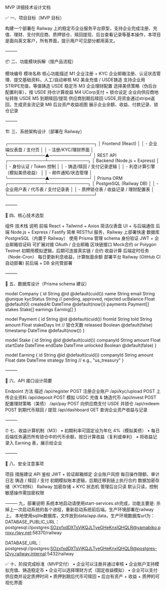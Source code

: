  MVP 详细技术设计文档

✅ 一、项目目标（MVP 目标）

构建一个部署在 Railway 上的稳定币企业服务平台原型，支持企业完成注册、充值、理财、支付供应商、质押锁仓、赎回提现、后台查看记录等基本操作，本项目是面向英文客户，所有界面，提示用户可见部分都用英文。

⸻

📦 二、功能模块拆解（按产品流程）

模块编号	模块名称	核心功能描述
M1	企业注册 + KYC	企业邮箱注册、认证状态管理、提交基础资料，人工/自动审核
M2	美金充值 / USDE铸造	支持企业用 STRIPE充值，等值铸造 USDE 稳定币
M3	企业理财配置	选择美债策略（伪后台配置利率），按 USDE 持仓计算收益
M4	UCorp支付 + 锁仓设定	企业向供应商地址转账 USDE
M5	到期赎回/提现	供应商到期后赎回 USDE,将资金通过stripe返回，生成资金流记录
M6	后台资产收益视图	展示企业余额、收益、付款记录、锁仓记录


⸻

🏗️ 三、系统架构设计（部署在 Railway）

┌────────────────────────────┐
│        Frontend (React)    │
│   - 企业端仪表盘 / 支付页   │
│   - 注册/KYC/理财界面      │
└────────────▲─────────────┘
             │ REST API
┌────────────┴─────────────┐
│          Backend (Node.js + Express)       │
│  - 身份认证 / Token 控制                    │
│  - 铸造/赎回 / 支付记录逻辑                │
│  - 利息计算引擎（模拟美债收益）            │
│  - 邮件通知/状态管理                        │
└────────────▲─────────────┘
             │ Prisma ORM
┌────────────┴─────────────┐
│        PostgreSQL (Railway DB)             │
│  - 企业用户表 / 代币表 / 支付记录表         │
│  - 质押锁仓表 / 收益记录 / 理财配置表       │
└────────────────────────────┘


⸻

🧪 四、核心技术选型

组件	技术栈	说明
前端	React + Tailwind + Axios	简洁仪表盘 UI + 与后端通信
后端	Node.js + Express / Fastify	简单 RESTful 服务，Railway 上部署快速
数据库	PostgreSQL（内置于 Railway）	使用 Prisma 管理 schema
身份验证	JWT + 企业邮箱验证码	可扩展对接 OAuth / 企业邮箱
区块链接口	Mock合约 or Polygon Testnet	初期用模拟逻辑，后期可连接真实链 / 合约
收益计算	后端定时任务（Node-Cron）	每日更新利息收益，计算账面余额
部署平台	Railway (GitHub CI 自动部署)	前后端 + DB 全托管部署


⸻

🧰 五、数据库设计（Prisma schema 建议）

model Company {
  id            String   @id @default(cuid())
  name          String
  email         String   @unique
  kycStatus     String   // pending, approved, rejected
  ucBalance     Float    @default(0)
  createdAt     DateTime @default(now())
  payments      Payment[]
  stakes        Stake[]
  earnings      Earning[]
}

model Payment {
  id          String   @id @default(cuid())
  fromId      String
  toId        String
  amount      Float
  stakeDays   Int      // 锁仓天数
  released    Boolean  @default(false)
  timestamp   DateTime @default(now())
}

model Stake {
  id          String   @id @default(cuid())
  companyId   String
  amount      Float
  startDate   DateTime
  endDate     DateTime
  unlocked    Boolean  @default(false)
}

model Earning {
  id          String   @id @default(cuid())
  companyId   String
  amount      Float
  date        DateTime
  strategy    String   // e.g., "us_treasury"
}


⸻

📡 六、API 接口设计简要

Endpoint	方法	描述
/api/register	POST	注册企业账户
/api/kyc/upload	POST	上传企业资料
/api/deposit	POST	模拟 USDC 充值 & 铸造代币
/api/invest	POST	配置理财策略（美债）
/api/pay	POST	向供应商支付 USDE 并锁仓
/api/redeem	POST	到期代币赎回 / 提现
/api/dashboard	GET	查询企业资产收益与记录


⸻

⏰ 七、收益计算机制（M3）
	•	初期利率可固定设为年化 4%（模拟美债）
	•	每日后端任务遍历所有锁仓中的代币余额，按日计算收益（复利或单利）
	•	将收益记录入 Earning 表，展示给企业

⸻

🔐 八、安全注意事项

项目	措施建议
API 鉴权	JWT + 验证邮箱绑定
企业账户风控	每日操作限额、审计日志
铸造 / 赎回 / 支付	初期模拟账本逻辑，后期迁移到链上执行合约
数据加密存储（KYC材料）	Railway 加密存储 + KYC 状态机
管理后台只读	默认只读，控制敏感操作需加密权限


⸻
九，部署说明
系统本地启动请使用start-services.sh完成，功能主要是: 杀掉上一次启动系统的各个进程，重新启动系统前后端。生产环境部署在railway上。
本地使用sqlite数据库，文件放到data/app.data，生产环境数据库url为：DATABASE_PUBLIC_URL：postgresql://postgres:SOzxfxdDXTsVjKQJLTyeGHeKnxlQHQLR@yamabiko.proxy.rlwy.net:58370/railway

DATABASE_URL：postgresql://postgres:SOzxfxdDXTsVjKQJLTyeGHeKnxlQHQLR@postgres-t2yy.railway.internal:5432/railway




✅ 十、阶段完成标准（MVP交付）
	•	企业可以注册并通过审核
	•	企业账户支持模拟充值、铸造稳定币
	•	企业可以选择理财方式（固定收益模拟）
	•	企业可以支付供应商并设定质押时间
	•	质押到期后代币可赎回
	•	后台有资产 + 收益 + 质押的可视化界面
